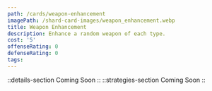 ```yaml
---
path: /cards/weapon-enhancement
imagePath: /shard-card-images/weapon_enhancement.webp
title: Weapon Enhancement
description: Enhance a random weapon of each type.
cost: '5'
offenseRating: 0
defenseRating: 0
tags:
---
```

::details-section
Coming Soon
::
::strategies-section
Coming Soon
::